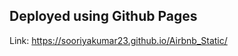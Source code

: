 Deployed using Github Pages
---------------------------
Link: https://sooriyakumar23.github.io/Airbnb_Static/
